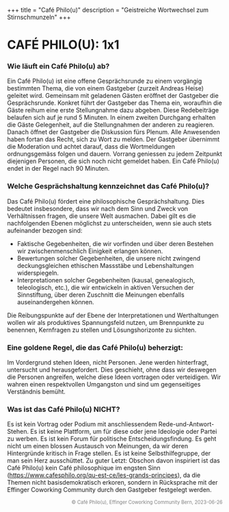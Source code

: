 +++
title = "Café Philo(u)"
description = "Geistreiche Wortwechsel zum Stirnschmunzeln"
+++

# CAFÉ PHILO(U): 1x1

### Wie läuft ein Café Philo(u) ab?
Ein Café Philo(u) ist eine offene Gesprächsrunde zu einem vorgängig bestimmten Thema, die von einem Gastgeber (zurzeit Andreas Heise) geleitet wird. Gemeinsam mit geladenen Gästen eröffnet der Gastgeber die Gesprächsrunde. Konkret führt der Gastgeber das Thema ein, woraufhin die Gäste reihum eine erste Stellungnahme dazu abgeben. Diese Redebeiträge belaufen sich auf je rund 5 Minuten. In einem zweiten Durchgang erhalten die Gäste Gelegenheit, auf die Stellungnahmen der anderen zu reagieren. Danach öffnet der Gastgeber die Diskussion fürs Plenum. Alle Anwesenden haben fortan das Recht, sich zu Wort zu melden. Der Gastgeber übernimmt die Moderation und achtet darauf, dass die Wortmeldungen ordnungsgemäss folgen und dauern. Vorrang geniessen zu jedem Zeitpunkt diejenigen Personen, die sich noch nicht gemeldet haben. Ein Café Philo(u) endet in der Regel nach 90 Minuten.

### Welche Gesprächshaltung kennzeichnet das Café Philo(u)?
Das Café Philo(u) fördert eine philosophische Gesprächshaltung. Dies bedeutet insbesondere, dass wir nach dem Sinn und Zweck von Verhältnissen fragen, die unsere Welt ausmachen. Dabei gilt es die nachfolgenden Ebenen möglichst zu unterscheiden, wenn sie auch stets aufeinander bezogen sind:

- Faktische Gegebenheiten, die wir vorfinden und über deren Bestehen wir zwischenmenschlich Einigkeit erlangen können.
- Bewertungen solcher Gegebenheiten, die unsere nicht zwingend deckungsgleichen ethischen Massstäbe und Lebenshaltungen widerspiegeln.
- Interpretationen solcher Gegebenheiten (kausal, genealogisch, teleologisch, etc.), die wir entwickeln in aktiven Versuchen der Sinnstiftung, über deren Zuschnitt die Meinungen ebenfalls auseinandergehen können.

Die Reibungspunkte auf der Ebene der Interpretationen und Werthaltungen wollen wir als produktives Spannungsfeld nutzen, um Brennpunkte zu benennen, Kernfragen zu stellen und Lösungshorizonte zu sichten.

### Eine goldene Regel, die das Café Philo(u) beherzigt:
Im Vordergrund stehen Ideen, nicht Personen. Jene werden hinterfragt, untersucht und herausgefordert. Dies geschieht, ohne dass wir deswegen die Personen angreifen, welche diese Ideen vortragen oder verteidigen. Wir wahren einen respektvollen Umgangston und sind um gegenseitiges Verständnis bemüht.

### Was ist das Café Philo(u) NICHT?
Es ist kein Vortrag oder Podium mit anschliessendem Rede-und-Antwort-Stehen.
Es ist keine Plattform, um für diese oder jene Ideologie oder Partei zu werben.
Es ist kein Forum für politische Entscheidungsfindung.
Es geht nicht um einen blossen Austausch von Meinungen, da wir deren Hintergründe kritisch in Frage stellen.
Es ist keine Selbsthilfegruppe, der man sein Herz ausschüttet.
Zu guter Letzt: Obschon davon inspiriert ist das Café Philo(u) kein Café philosophique im engsten Sinn (https://www.cafesphilo.org/qu-est-ce/les-grands-principes), da die Themen nicht basisdemokratisch erkoren, sondern in Rücksprache mit der Effinger Coworking Community durch den Gastgeber festgelegt werden.

<div style="text-align: right; color: gray; font-size: 0.8em;">
  © Café Philo(u), Effinger Coworking Community Bern, 2023-06-26
</div>
